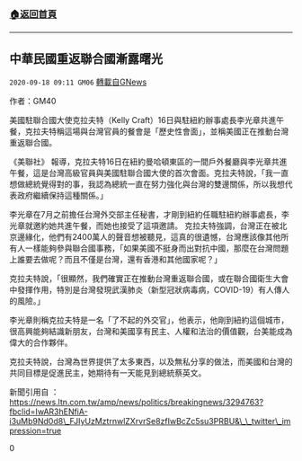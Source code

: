 ###  [:house:返回首頁](https://github.com/ourhimalayas/txt)
---

## 中華民國重返聯合國漸露曙光
`2020-09-18 09:11 GM06` [轉載自GNews](https://gnews.org/zh-hant/365961/)

作者：GM40

美國駐聯合國大使克拉夫特（Kelly Craft）16日與駐紐約辦事處長李光章共進午餐，克拉夫特稱這場與台灣官員的餐會是「歷史性會面」，並稱美國正在推動台灣重返聯合國。

 《美聯社》 報導，克拉夫特16日在紐約曼哈頓東區的一間戶外餐廳與李光章共進午餐，這是台灣高級官員與美國駐聯合國大使的首次會面。克拉夫特說，「我一直想做總統覺得對的事，我認為總統一直在努力強化與台灣的雙邊關係，所以我想代表政府繼續保持這種關係。」

李光章在7月之前擔任台灣外交部主任秘書，才剛到紐約任職駐紐約辦事處長，李光章就邀約她共進午餐，而她也接受了這項邀請。
克拉夫特強調，台灣正在被北京邊緣化，他們有2400萬人的聲音想被聽見，這真的很遺憾，台灣應該像其他所有人一樣能夠參與聯合國事務，「如果美國不挺身而出對抗中國，那麼在台灣問題上誰要去做呢？而且不僅是台灣，還有香港和其他國家呢？」

 克拉夫特說，「很顯然，我們確實正在推動台灣重返聯合國，或在聯合國衛生大會中發揮作用，特別是台灣發現武漢肺炎（新型冠狀病毒病，COVID-19）有人傳人的風險。」

 李光章則稱克拉夫特是一名「了不起的外交官」，他表示，他剛到紐約這個城市，很高興能夠結識新朋友，台灣和美國享有民主、人權和法治的價值觀，台美能成為偉大的合作夥伴。

 克拉夫特說，台灣為世界提供了太多東西，以及無私分享的做法，而美國和台灣的共同目標是促進民主，她期待有一天能見到總統蔡英文。

新聞引用自 ：https://news.ltn.com.tw/amp/news/politics/breakingnews/3294763?fbclid=IwAR3hENfiA-i3uMb9Nd0d8\_FJIyUzMztrnwlZXrvrSe8zfIwBcZc5su3PRBU&\_\_twitter\_impression=true

0
